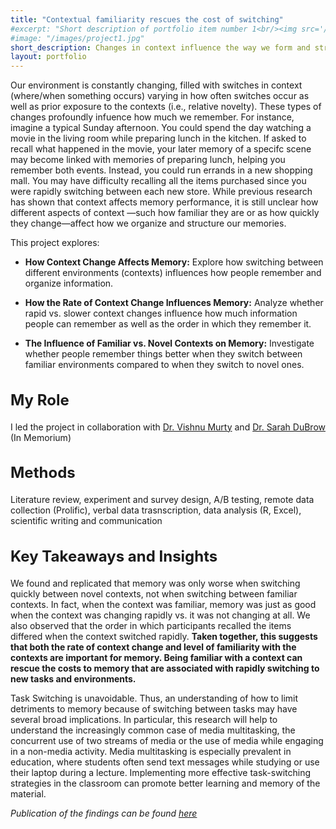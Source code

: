```yaml
---
title: "Contextual familiarity rescues the cost of switching"
#excerpt: "Short description of portfolio item number 1<br/><img src='/images/500x300.png'>"
#image: "/images/project1.jpg"
short_description: Changes in context influence the way we form and structure memories. Yet, little is known about how qualitatively different types of context switches shape memory organization. These studies demonstrate that how often the context changes and the level of familiarity with the context influences the structure and organization of memory.
layout: portfolio
---
```


Our environment is constantly changing, filled with switches in context (where/when something occurs) varying in how often switches occur as well as prior exposure to the contexts (i.e., relative novelty).  These types of changes profoundly infuence how much we remember. For instance, imagine a typical Sunday afternoon. You could spend the day watching a movie in the living room while preparing lunch in the kitchen. 
If asked to recall what happened in the movie, your later memory of a specifc scene may become linked with memories of preparing lunch, helping you remember both events. Instead, you could run errands in a new shopping mall. You may have difficulty recalling all the items purchased since you were rapidly switching between each new store. 
While previous research has shown that context affects memory performance, it is still unclear how different aspects of context —such how familiar they are or as how quickly they change—affect how we organize and structure our memories. 

This project explores: 

* **How Context Change Affects Memory:** Explore how switching between different environments (contexts) influences how people remember and organize information.

* **How the Rate of Context Change Influences Memory:** Analyze whether rapid vs. slower context changes influence how much information people can remember as well as the order in which they remember it. 

* **The Influence of Familiar vs. Novel Contexts on Memory:** Investigate whether people remember things better when they switch between familiar environments compared to when they switch to novel ones.

<h2 style="font-size:24px;">My Role</h2>

I led the project in collaboration with [Dr. Vishnu Murty](https://www.adaptivememorylab.com/) and [Dr. Sarah DuBrow](https://www.dubrowlab.org/) (In Memorium) 


<h2 style="font-size:24px;">Methods</h2>

Literature review, experiment and survey design, A/B testing, remote data collection (Prolific), verbal data trasnscription, data analysis (R, Excel), scientific writing and communication 

<h2 style="font-size:24px;">Key Takeaways and Insights</h2>

We found and replicated that memory was only worse when switching quickly between novel contexts, not when switching between familiar contexts. In fact, when the context was familiar, memory was just as good when the context was changing rapidly vs. it was not changing at all. We also observed that the order in which participants recalled the items differed when the context switched rapidly. **Taken together, this suggests that both the rate of context change and level of familiarity with the contexts are important for memory. Being familiar with a context can rescue the costs to memory that are associated with rapidly switching to new tasks and environments.**

Task Switching is unavoidable. Thus, an understanding of how to limit detriments to memory because of switching between tasks may have several broad implications. In particular, this research will help to understand the increasingly common case of media multitasking, the concurrent use of two streams of media or the use of media while engaging in a non-media activity. Media multitasking is especially prevalent in education, where students often send text messages while studying or use their laptop during a lecture. Implementing more effective task-switching strategies in the classroom can promote better learning and memory of the material.

_Publication of the findings can be found [here](http://lindsay-rait.github.io/files/pbr_2023.pdf)_
